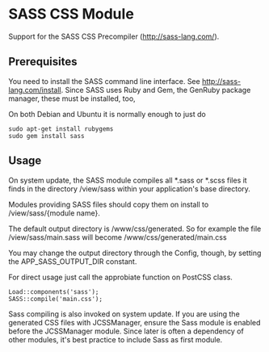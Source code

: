 SASS CSS Module
===============

Support for the SASS CSS Precompiler (http://sass-lang.com/).

Prerequisites
-------------

You need to install the SASS command line interface. See http://sass-lang.com/install. Since SASS uses Ruby and
Gem, the GenRuby package manager, these must be installed, too,  

On both Debian and Ubuntu it is normally enough to just do 

    sudo apt-get install rubygems
    sudo gem install sass


Usage
-----

On system update, the SASS module compiles all \*.sass or \*.scss files it finds in the directory 
/view/sass within your application's base directory.

Modules providing SASS files should copy them on install to /view/sass/{module name}.
 
The default output directory is /www/css/generated. So for example the file /view/sass/main.sass will become 
/www/css/generated/main.css 

You may change the output directory through the Config, though, by setting the APP_SASS_OUTPUT_DIR constant.

For direct usage just call the approbiate function on PostCSS class.
 
    Load::components('sass');
    SASS::compile('main.css');

Sass compiling is also invoked on system update. If you are using the generated CSS files with JCSSManager, ensure
the Sass module is enabled before the JCSSManager module. Since later is often a dependency of other modules,
it's best practice to include Sass as first module.

